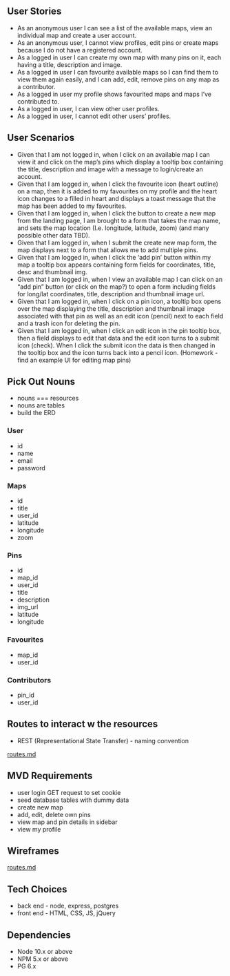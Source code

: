 ## User Stories
- As an anonymous user I can see a list of the available maps, view an individual map and create a user account.
- As an anonymous user, I cannot view profiles, edit pins or create maps because I do not have a registered account.
- As a logged in user I can create my own map with many pins on it, each having a title, description and image.
- As a logged in user I can favourite available maps so I can find them to view them again easily, and I can add, edit, remove pins on any map as a contributor.
- As a logged in user my profile shows favourited maps and maps I’ve contributed to.
- As a logged in user, I can view other user profiles.
- As a logged in user, I cannot edit other users’ profiles.

## User Scenarios
- Given that I am not logged in, when I click on an available map I can view it and click on the map’s pins which display a tooltip box containing the title, description and image with a message to login/create an account.
- Given that I am logged in, when I click the favourite icon (heart outline) on a map, then it is added to my favourites on my profile and the heart icon changes to a filled in heart and displays a toast message that the map has been added to my favourites.
- Given that I am logged in, when I click the button to create a new map from the landing page, I am brought to a form that takes the map name, and sets the map location (I.e. longitude, latitude, zoom) (and many possible other data TBD). 
- Given that I am logged in, when I submit the create new map form, the map displays next to a form that allows me to add multiple pins.
- Given that I am logged in, when I click the ‘add pin’ button within my map a tooltip box appears containing form fields for coordinates, title, desc and thumbnail img.
- Given that I am logged in, when I view an available map I can click on an “add pin” button (or click on the map?) to open a form including fields for long/lat coordinates, title, description and thumbnail image url.
- Given that I am logged in, when I click on a pin icon, a tooltip box opens over the map displaying the title, description and thumbnail image associated with that pin as well as an edit icon (pencil) next to each field and a trash icon for deleting the pin.
- Given that I am logged in, when I click an edit icon in the pin tooltip box, then a field displays to edit that data and the edit icon turns to a submit icon (check). When I click the submit icon the data is then changed in the tooltip box and the icon turns back into a pencil icon. (Homework - find an example UI for editing map pins)

## Pick Out Nouns
* nouns === resources
* nouns are tables
* build the ERD

### User
- id
- name
- email
- password

### Maps
- id
- title
- user_id
- latitude
- longitude
- zoom

### Pins
- id
- map_id
- user_id
- title
- description
- img_url
- latitude
- longitude

### Favourites
- map_id
- user_id

### Contributors
- pin_id
- user_id

## Routes to interact w the resources
* REST (Representational State Transfer) - naming convention

[routes.md](./routes.md)

## MVD Requirements
* user login GET request to set cookie
* seed database tables with dummy data
* create new map
* add, edit, delete own pins
* view map and pin details in sidebar
* view my profile

## Wireframes
[routes.md](./routes.md)

## Tech Choices
* back end - node, express, postgres
* front end - HTML, CSS, JS, jQuery

## Dependencies

- Node 10.x or above
- NPM 5.x or above
- PG 6.x
